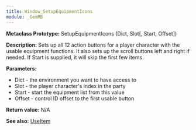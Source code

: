 ```yaml
---
title: Window_SetupEquipmentIcons
module: _GemRB
---
```


**Metaclass Prototype:** SetupEquipmentIcons (Dict, Slot[, Start, Offset])

**Description:** Sets up all 12 action buttons for a player character 
with the usable equipment functions. 
It also sets up the scroll buttons left and right if needed. 
If Start is supplied, it will skip the first few items.

**Parameters:**
  * Dict - the environment you want to have access to
  * Slot        - the player character's index in the party
  * Start       - start the equipment list from this value
  * Offset      - control ID offset to the first usable button

**Return value:** N/A

**See also:** [UseItem](UseItem.md)
